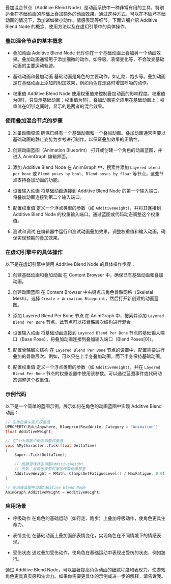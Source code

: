 叠加混合节点（Additive Blend Node）是动画系统中一种非常有用的工具，特别适合在基础动画的基础上叠加额外的动画效果。通过这种方式，可以在不破坏基础动画的情况下，添加诸如微小动作、情感表现等细节。下面详细介绍 Additive Blend Node 的概念、使用方法以及在虚幻引擎中的具体操作。

### 叠加混合节点的基本概念

- 叠加动画
  Additive Blend Node 允许你在一个基础动画上叠加另一个动画效果。叠加动画通常用于添加细微的动作，如呼吸、表情变化等，不会改变基础动画的主要运动轨迹。

- 基础动画和叠加动画
  基础动画是角色的主要动作，如走路、跑步等。叠加动画是在基础动画上添加的附加效果，例如角色在走路时增加呼吸的动作。

- 权重值
  Additive Blend Node 使用权重值来控制叠加动画的影响程度。权重值为0时，只显示基础动画；权重值为1时，叠加动画完全应用在基础动画上；权重值在0到1之间时，显示的是两者的混合效果。

### 使用叠加混合节点的步骤

1. 准备动画资源
   确保已经有一个基础动画和一个叠加动画。叠加动画通常需要以基础动画的静止姿势为参考进行制作，以保证叠加效果的正确性。

2. 创建动画蓝图（Animation Blueprint）
   打开或创建一个角色的动画蓝图，并进入 AnimGraph 编辑界面。

3. 添加 Additive Blend Node
   在 AnimGraph 中，搜索并添加 `Layered blend per bone` 或 `Blend poses by bool`、`Blend poses by float` 等节点，这些节点支持叠加动画的功能。

4. 设置输入动画
   将基础动画连接到 Additive Blend Node 的第一个输入端口，将叠加动画连接到第二个输入端口。

5. 配置权重值
   定义一个浮点类型的参数（如 `AdditiveWeight`），并将其连接到 Additive Blend Node 的权重输入端口。通过蓝图或代码动态调整这个权重值。

6. 测试和调试
   在编辑器中运行和测试动画叠加效果，调整权重值和输入动画，确保实现预期的叠加效果。

### 在虚幻引擎中的具体操作

以下是在虚幻引擎中使用 Additive Blend Node 的具体操作步骤：

1. 创建基础动画和叠加动画
   在 Content Browser 中，确保已有基础动画和叠加动画。

2. 创建动画蓝图
   在 Content Browser 中右键点击角色骨骼网格（Skeletal Mesh），选择 `Create > Animation Blueprint`，然后打开新创建的动画蓝图。

3. 添加 Layered Blend Per Bone 节点
   在 AnimGraph 中，搜索并添加 `Layered Blend Per Bone` 节点。此节点可以按骨骼层次结构进行混合。

4. 设置输入动画
   将基础动画连接到 `Layered Blend Per Bone` 节点的基础输入端口（Base Pose），将叠加动画连接到叠加输入端口（Blend Poses[0]）。

5. 配置骨骼层次结构
   在 `Layered Blend Per Bone` 节点的设置中，配置需要进行叠加的骨骼层次。例如，可以只在上半身叠加动画，而下半身保持基础动画。

6. 配置权重值
   定义一个浮点类型的参数（如 `AdditiveWeight`），并在 `Layered Blend Per Bone` 节点的权重设置中使用该参数。可以通过蓝图事件或代码动态调整这个权重值。

### 示例代码

以下是一个简单的蓝图示例，展示如何在角色的动画蓝图中实现 Additive Blend 动画：

```cpp
// 在角色类中定义权重值
UPROPERTY(EditAnywhere, BlueprintReadWrite, Category = "Animation")
float AdditiveWeight;

// 在Tick函数中动态调整权重值
void AMyCharacter::Tick(float DeltaTime)
{
    Super::Tick(DeltaTime);

    // 根据游戏状态调整AdditiveWeight
    // 例如：当角色疲劳时增加呼吸动画权重
    AdditiveWeight = FMath::Clamp(GetFatigueLevel() / MaxFatigue, 0.0f, 1.0f);
}

// 在动画蓝图中设置Additive Blend Node
AnimGraph.AdditiveWeight = AdditiveWeight;
```

### 应用场景

- 呼吸动作
  在角色的基础运动（如行走、跑步）上叠加呼吸动作，使角色更具生命力。

- 表情变化
  在基础动画上叠加面部表情变化，实现角色在不同情境下的情感表现。

- 受伤状态
  通过叠加受伤动作，使角色在基础运动中表现出受伤的状态，例如跛行。

通过 Additive Blend Node，可以显著提高角色动画的细腻程度和表现力，使游戏角色更具真实感和生命力。如果你需要更具体的示例或进一步的解释，请告诉我。